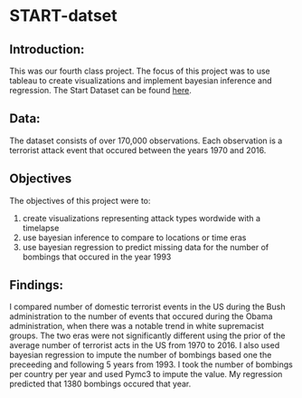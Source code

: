 # START-datset
## Introduction:
This was our fourth class project. The focus of this project was to use tableau to create visualizations and implement bayesian inference and regression. The Start Dataset can be found [here](https://www.start.umd.edu/gtd/).

## Data:
The dataset consists of over 170,000 observations. Each observation is a terrorist attack event that occured between the years 1970 and 2016.

## Objectives
The objectives of this project were to:
1. create visualizations representing attack types wordwide with a timelapse
2. use bayesian inference to compare to locations or time eras
3. use bayesian regression to predict missing data for the number of bombings that occured in the year 1993

## Findings:
I compared number of domestic terrorist events in the US during the Bush administration to the number of events that occured during the Obama administration, when there was a notable trend in white supremacist groups. The two eras were not significantly different using the prior of the average number of terrorist acts in the US from 1970 to 2016. I also used bayesian regression to impute the number of bombings based one the preceeding and following 5 years from 1993. I took the number of bombings per country per year and used Pymc3 to impute the value. My regression predicted that 1380 bombings occured that year.
